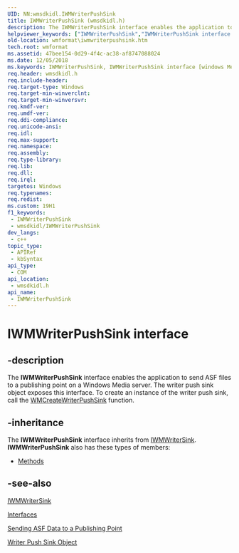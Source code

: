 ```yaml
---
UID: NN:wmsdkidl.IWMWriterPushSink
title: IWMWriterPushSink (wmsdkidl.h)
description: The IWMWriterPushSink interface enables the application to send ASF files to a publishing point on a Windows Media server.
helpviewer_keywords: ["IWMWriterPushSink","IWMWriterPushSink interface [windows Media Format]","IWMWriterPushSink interface [windows Media Format]","described","IWMWriterPushSinkInterface","wmformat.iwmwriterpushsink","wmsdkidl/IWMWriterPushSink"]
old-location: wmformat\iwmwriterpushsink.htm
tech.root: wmformat
ms.assetid: 47bee154-0d29-4f4c-ac38-af8747088024
ms.date: 12/05/2018
ms.keywords: IWMWriterPushSink, IWMWriterPushSink interface [windows Media Format], IWMWriterPushSink interface [windows Media Format],described, IWMWriterPushSinkInterface, wmformat.iwmwriterpushsink, wmsdkidl/IWMWriterPushSink
req.header: wmsdkidl.h
req.include-header: 
req.target-type: Windows
req.target-min-winverclnt: 
req.target-min-winversvr: 
req.kmdf-ver: 
req.umdf-ver: 
req.ddi-compliance: 
req.unicode-ansi: 
req.idl: 
req.max-support: 
req.namespace: 
req.assembly: 
req.type-library: 
req.lib: 
req.dll: 
req.irql: 
targetos: Windows
req.typenames: 
req.redist: 
ms.custom: 19H1
f1_keywords:
 - IWMWriterPushSink
 - wmsdkidl/IWMWriterPushSink
dev_langs:
 - c++
topic_type:
 - APIRef
 - kbSyntax
api_type:
 - COM
api_location:
 - wmsdkidl.h
api_name:
 - IWMWriterPushSink
---
```


# IWMWriterPushSink interface


## -description

The <b>IWMWriterPushSink</b> interface enables the application to send ASF files to a publishing point on a Windows Media server. The writer push sink object exposes this interface. To create an instance of the writer push sink, call the <a href="/windows/desktop/api/wmsdkidl/nf-wmsdkidl-wmcreatewriterpushsink">WMCreateWriterPushSink</a> function.

## -inheritance

The <b>IWMWriterPushSink</b> interface inherits from <a href="/windows/desktop/api/wmsdkidl/nn-wmsdkidl-iwmwritersink">IWMWriterSink</a>. <b>IWMWriterPushSink</b> also has these types of members:
<ul>
<li><a href="https://docs.microsoft.com/">Methods</a></li>
</ul>

## -see-also

<a href="/windows/desktop/api/wmsdkidl/nn-wmsdkidl-iwmwritersink">IWMWriterSink</a>



<a href="/windows/desktop/wmformat/interfaces">Interfaces</a>



<a href="/windows/desktop/wmformat/sending-asf-data-to-a-publishing-point">Sending ASF Data to a Publishing Point</a>



<a href="/windows/desktop/wmformat/writer-push-sink-object">Writer Push Sink Object</a>
